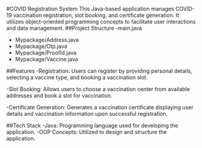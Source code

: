 #COVID Registration System
This Java-based application manages COVID-19 vaccination registration, slot booking, and certificate generation. It utilizes object-oriented programming concepts to facilitate user interactions and data management.
##Project Structure
-main.java
- Mypackage/Address.java
- Mypackage/Otp.java
- Mypackage/ProofId.java
- Mypackage/Vaccine.java

##Features
-Registration: 
Users can register by providing personal details, selecting a vaccine type, and booking a vaccination slot.

-Slot Booking: 
Allows users to choose a vaccination center from available addresses and book a slot for vaccination.

-Certificate Generation: 
Generates a vaccination certificate displaying user details and vaccination information upon successful registration.

##Tech Stack
-Java: Programming language used for developing the application.
-OOP Concepts: Utilized to design and structure the application.
